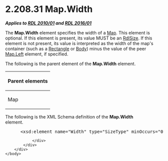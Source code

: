 <html dir="LTR" xmlns:mshelp="http://msdn.microsoft.com/mshelp" xmlns:ddue="http://ddue.schemas.microsoft.com/authoring/2003/5" xmlns:xlink="http://www.w3.org/1999/xlink" xmlns:tool="http://www.microsoft.com/tooltip">
    <head>
        <meta http-equiv="Content-Type" content="text/html; CHARSET=utf-8"></meta>
        <meta name="save" content="history"></meta>
        <title>2.208.31 Map.Width</title>
        <xml>
            <mshelp:toctitle title="2.208.31 Map.Width"></mshelp:toctitle>
            <mshelp:rltitle title="[MS-RDL]: Map.Width"></mshelp:rltitle>
            <mshelp:keyword index="A" term="d06f0110-6d64-4371-b023-09d83bf6ef82"></mshelp:keyword>
            <mshelp:attr name="DCSext.ContentType" value="open specification"></mshelp:attr>
            <mshelp:attr name="AssetID" value="d06f0110-6d64-4371-b023-09d83bf6ef82"></mshelp:attr>
            <mshelp:attr name="TopicType" value="kbRef"></mshelp:attr>
            <mshelp:attr name="DCSext.Title" value="[MS-RDL]: Map.Width" />
        </xml>
    </head>
    <body>
        <div id="header">
            <h1 class="heading">2.208.31 Map.Width</h1>
        </div>
        <div id="mainSection">
            <div id="mainBody">
                <div id="allHistory" class="saveHistory"></div>
                <div id="sectionSection0" class="section" name="collapseableSection">
                    

<p><b><i>Applies to </i></b><a href="3428e690-a348-4ec7-8a6a-8efb42d2cdee.html"><b><i>RDL 2010/01</i></b></a><b><i>
and </i></b><a href="52ce3983-2bfc-4e72-9359-42aaf5fe4509.html"><b><i>RDL 2016/01</i></b></a></p>

<p>The <b>Map.Width</b> element specifies the width of a <a href="fd166dd8-6772-4507-b3f6-50a2b7cfd6ac.html">Map</a>. This element is
optional. If this element is present, its value MUST be an <a href="b40c092e-4fe5-4f7b-a0bf-c98df1361c90.html">RdlSize</a>. If this element
is not present, its value is interpreted as the width of the map's container
(such as a <a href="e36a41ea-aeaf-45cc-969e-8ab1e380882c.html">Rectangle</a> or
<a href="6bf4e125-fdfd-4d04-88aa-c4395ba8a252.html">Body</a>) minus the value
of the peer <a href="8a362de6-d374-459b-966a-38bd39fa7130.html">Map.Left</a>
element, if specified. </p>

<p>The following is the parent element of the <b>Map.Width</b>
element. </p>

<table>
 <thead>
  <tr>
   <th>
   <p>Parent elements</p>
   </th>
  </tr>
 </thead>
 <tr>
  <td>
  <p>Map</p>
  </td>
 </tr>
</table>

<p>The following is the XML Schema definition of the <b>Map.Width</b>
element.           </p>

<dl>
<dd>
<div><pre> &lt;xsd:element name=&quot;Width&quot; type=&quot;SizeType&quot; minOccurs=&quot;0&quot; /&gt;
</pre></div>
</dd></dl>


                </div>
            </div>
        </div>
    </body>
</html>
